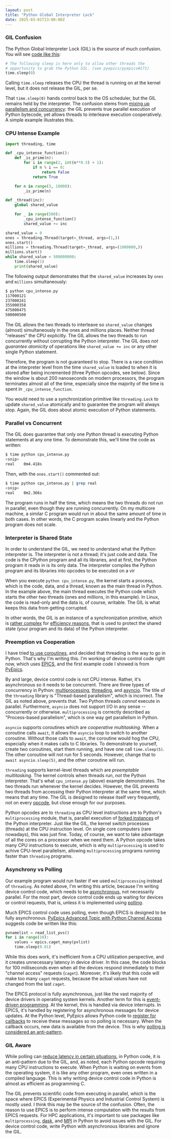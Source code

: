 ```yaml
---
layout: post
title: "Python Global Interpreter Lock"
date: 2025-03-01T23:00:00Z
---
```


### GIL Confusion

The Python Global Interpreter Lock (GIL) is the source of much
confusion. You will see
[code like this](https://github.com/pyepics/pyepics/blob/4a4caebd92b75ee21c774cfc33c05ae77f4d1f97/epics/ca.py#L260):

```py
# The following sleep is here only to allow other threads the
# opportunity to grab the Python GIL. (see pyepics/pyepics#171)
time.sleep(0)
```

Calling `time.sleep` releases the CPU the thread is running on at the
kernel level, but it does not release the GIL, per se.

That `time.sleep(0)` hands control back to the OS scheduler, but the
GIL remains held by the interpreter. The confusion stems from
[mixing up parallelism and concurrency](https://www.robnagler.com/2025/03/01/Coroutines.html#cooperative-vs-preemptive-multitasking):
the GIL prevents true parallel execution of Python bytecode, yet
allows threads to interleave execution cooperatively. A simple example
illustrates this.

### CPU Intense Example

```py
import threading, time

def _cpu_intense_function():
    def _is_prime(n):
        for i in range(2, int(n**0.5) + 1):
            if n % i == 0:
                return False
            return True

    for n in range(3, 10000):
        _is_prime(n)

def _thread(inc):
    global shared_value

    for _ in range(500):
        _cpu_intense_function()
        shared_value += inc

shared_value = 0
ones = threading.Thread(target=_thread, args=(1,))
ones.start()
millions = threading.Thread(target=_thread, args=(1000000,))
millions.start()
while shared_value < 500000000:
    time.sleep(1)
    print(shared_value)
```

The following output demonstrates that the `shared_value` increases by
`ones` and `millions` simultaneously:

```sh
$ python cpu_intense.py
117000121
237000241
355000358
475000475
500000500
```

The GIL allows the two threads to interleave so `shared_value` changes
(almost) simultaneously in the ones and millions places. Neither
thread "releases" the CPU explicitly. The GIL allows the two threads
to run concurrently without corrupting the Python interpreter. The
GIL does *not guarantee atomicity* of operations like `shared_value
+= inc` or any other single Python statement.

Therefore, the program is not guaranteed to stop. There is a race
condition at the interpreter level from the time `shared_value` is
loaded to when it is stored after being incremented (three Python
opcodes, see below). Since the window is about 200 nanoseconds on
modern processors, the program terminates almost all of the time,
especially since the majority of the time is spent in
`_cpu_intense_function`.

You would need to use a synchronization primitive like
`threading.Lock` to update `shared_value` atomically and to guarantee
the program will always stop. Again, the GIL does about atomic
execution of Python statements.

### Parallel vs Concurrent

The GIL does guarantee that only one Python thread is executing Python
statements at any one time. To demonstrate this, we'll time the code
as written:

```sh
$ time python cpu_intense.py
<snip>
real    0m4.418s
```

Then, with the `ones.start()` commented out:

```sh
$ time python cpu_intense.py | grep real
<snip>
real    0m2.366s
```

The program runs in half the time, which means the two threads do not
run in parallel, even though they are running concurrently. On my
multicore machine, a similar C program would run in about the same
amount of time in both cases. In other words, the C program scales
linearly and the Python program does not scale.

### Interpreter is Shared State

In order to understand the GIL, we need to understand what the Python
interpreter is. The interpreter is not a thread; it's just code and
data. The code is the CPython program and all its libraries, and at
first, the Python program it reads in is its only data. The
interpreter compiles the Python program and its libraries into
opcodes to be executed on a vir

When you execute `python cpu_intense.py`, the kernel starts a process,
which is the code, data, and a thread, known as the main thread in
Python. In the example above, the main thread executes the Python code
which starts the other two threads (ones and millions, in this
example). In Linux, the code is read-only and the data is, of course,
writable. The GIL is what keeps this data from getting corrupted.

In other words, the GIL is an instance of a synchronization primitive,
which is
[rather complex](https://github.com/python/cpython/blob/main/Python/ceval_gil.c)
for
[efficiency reasons](https://github.com/zpoint/CPython-Internals/blob/master/Interpreter/gil/gil.md),
that is used to protect the shared state (your program and its data)
of the Python interpreter.

### Preemption vs Cooperation

I have tried
[to use coroutines](https://www.robnagler.com/2025/03/01/Coroutines.html),
and decided that threading is the way to go in Python. That's why I'm
writing this. I'm working of device control code right now, which uses
[EPICS](https://docs.epics-controls.org), and the first example code I
showed is from [PyEpics](https://pyepics.github.io).

By and large, device control code is not CPU intense. Rather, it's
asynchronous so it needs to be concurrent. There are three types of
concurrency in Python:
[multiprocessing](https://docs.python.org/3/library/multiprocessing.html),
[threading](https://docs.python.org/3/library/threading.html), and
[asyncio](https://docs.python.org/3/library/asyncio.html). The title
of the `threading` library is "Thread-based parallelism", which is
incorrect. The GIL as noted above, prevents that. Two Python threads
*cannot* execute in parallel. Furthermore, `asyncio` does not support
I/O in any sense -- concurrently or otherwise. `multiprocessing` is
correctly described as "Process-based parallelism", which is one way
get parallelism in Python.

`asyncio` supports coroutines which are *cooperative multitasking*. When
a coroutine calls `await`, it allows the `asyncio` loop to switch
to another coroutine. Without those calls to `await`, the coroutine
would hog the CPU, especially when it makes calls to C libraries. To
demonstrate to yourself, create two coroutines, start them running,
and have one call `time.sleep(5)`. The other coroutine will not run
for 5 seconds. However, change that to `await asyncio.sleep(5)`, and
the other coroutine will run.

`threading` supports kernel-level threads which are *preemptable
multitasking*. The kernel controls when threads run, *not* the Python
interpreter. That's what `cpu_intense.py` (above) example
demonstrates. The two threads run whenever the kernel
decides. However, the GIL prevents two threads from accessing their
Python interpreter at the same time, which means that any time. The
GIL is designed to release itself very frequently, not on every
[opcode](https://github.com/python/cpython/blob/main/Lib/opcode.py),
but close enough for our purposes.

Python opcodes are to `threading` as CPU level instructions are to
Python's `multiprocessing` module, that is, parallel execution of
[forked instances](https://en.wikipedia.org/wiki/Fork_(system_call))
of the Python interpreter. Just like the GIL, the kernel switch
processes (threads) at the CPU instruction level. On single core
computers (rare nowadays), this was just fine. Today, of course, we
want to take advantage of all the cores on a processor when we need
them. A Python opcode takes many CPU instructions to execute, which is
why `multiprocessing` is used to achive CPU-level parallelism,
allowing `multiprocessing` programs running faster than `threading`
programs.

### Asynchrony vs Polling

Our example program would run faster if we used `multiprocessing`
instead of `threading`. As noted above, I'm writing this article,
because I'm writing device control code, which needs to be
[asynchronous](https://en.wikipedia.org/wiki/Asynchrony_(computer_programming)),
not necessarily parallel. For the most part, device control code ends
up waiting for devices or control requests, that is, unless it is
implemented using
[polling](https://en.wikipedia.org/wiki/Polling_(computer_science)).

Much EPICS control code uses polling, even though EPICS is designed to
be fully asynchronous.
[PyEpics Advanced Topic with Python Channel Access](https://pyepics.github.io/pyepics/advanced.html)
suggests code be written like this:

```py
pvnamelist = read_list_pvs()
for i in range(10):
    values = epics.caget_many(pvlist)
    time.sleep(0.01)
```

While this does work, it's inefficient from a CPU utilization
perspective, and it creates unnecessary latency in device driver. In
this case, the code blocks for 100 milliseconds even when all the
devices respond immediately to their "channel access" requests
(`caget`). Moreover, it's likely that this code will make too many
`caget` requests, because the actual values have not changed from the
last `caget`.

The EPICS protocol is fully asynchronous, just like the vast majority
of device drivers in operating system kernels. Another term for this
is
[event-driven programming](https://en.wikipedia.org/wiki/Event-driven_programming). At
the kernel, this is handled via device interrupts. In EPICS, it's
handled by registering for asynchronous messages for device
updates. At the Python level, PyEpics allows Python code to
[register for callbacks](https://pyepics.github.io/pyepics/pv.html#pv.add_callback)
to receive these messages so no polling is necessary. When the
callback occurs, new data is available from the device. This is why
[polling is considered an anti-pattern](https://en.wikipedia.org/wiki/Busy_waiting).

### GIL Aware

While polling can
[reduce latency in certain situations](https://events.static.linuxfound.org/sites/events/files/slides/lemoal-nvme-polling-vault-2017-final_0.pdf),
in Python code, it is an anti-pattern due to the GIL, and, as noted,
each Python opcode requiring many CPU instructions to execute. When
Python is waiting on events from the operating system, it is like any
other program, even ones written in a compiled language. This is why
writing device control code in Python is almost as efficient as
programming C.

The GIL prevents scientific code from executing in parallel, which is
the space where EPICS (Experimental Physics and Industrial Control
System) is mostly used. I think this may be the source of the
confusion. Often, the reason to use EPICS is to perform intense
computation with the results from EPICS requests. For HPC
applications, it's important to use packages like `multiprocessing`,
[dask](https://www.dask.org), and
[MPI](https://www.mpi-forum.org/docs/) in Python to avoid issues with
the GIL. For device control code, write Python with asynchronous
libraries and ignore the GIL.
